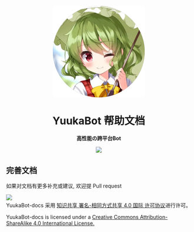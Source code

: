 <p align='center'>
    <a herf=''>
        <img src='./docs/.vuepress/public/images/logo.webp' width='250px' height='250px' akt='YuukaBot'>
    </a>
</p>


<div align="center">

# YuukaBot 帮助文档

**高性能の跨平台Bot**

![](https://github.com/MelodyYuuka/YuukaBot-docs/workflows/docs/badge.svg)

</div>


## 完善文档

如果对文档有更多补充或建议, 欢迎提 Pull request



[![](https://i.creativecommons.org/l/by-sa/4.0/88x31.png)](http://creativecommons.org/licenses/by-sa/4.0/)  
YuukaBot-docs 采用 [知识共享 署名-相同方式共享 4.0 国际 许可协议](http://creativecommons.org/licenses/by-sa/4.0/)进行许可。

YuukaBot-docs is licensed under a [Creative Commons Attribution-ShareAlike 4.0 International License.](http://creativecommons.org/licenses/by-sa/4.0/)